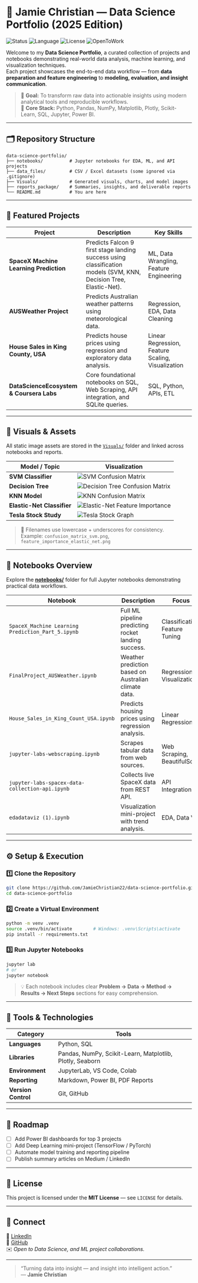 # 🧠 Jamie Christian — Data Science Portfolio (2025 Edition)

![Status](https://img.shields.io/badge/Status-Active-brightgreen)
![Language](https://img.shields.io/badge/Made%20With-Python%20%7C%20SQL%20%7C%20Jupyter-blue)
![License](https://img.shields.io/badge/License-MIT-blue)
![OpenToWork](https://img.shields.io/badge/Open%20To-Data%20Analyst%20%7C%20BI%20Analyst%20%7C%20ML%20Projects-orange)

Welcome to my **Data Science Portfolio**, a curated collection of projects and notebooks demonstrating real-world data analysis, machine learning, and visualization techniques.  
Each project showcases the end-to-end data workflow — from **data preparation and feature engineering** to **modeling, evaluation, and insight communication**.

> 🎯 **Goal:** To transform raw data into actionable insights using modern analytical tools and reproducible workflows.  
> 🧰 **Core Stack:** Python, Pandas, NumPy, Matplotlib, Plotly, Scikit-Learn, SQL, Jupyter, Power BI.

---

## 🗂 Repository Structure

```
data-science-portfolio/
├── notebooks/          # Jupyter notebooks for EDA, ML, and API projects
├── data_files/         # CSV / Excel datasets (some ignored via .gitignore)
├── Visuals/            # Generated visuals, charts, and model images
├── reports_package/    # Summaries, insights, and deliverable reports
└── README.md           # You are here
```

---

## 🚀 Featured Projects

| Project | Description | Key Skills |
|----------|--------------|-------------|
| **SpaceX Machine Learning Prediction** | Predicts Falcon 9 first stage landing success using classification models (SVM, KNN, Decision Tree, Elastic-Net). | ML, Data Wrangling, Feature Engineering |
| **AUSWeather Project** | Predicts Australian weather patterns using meteorological data. | Regression, EDA, Data Cleaning |
| **House Sales in King County, USA** | Predicts house prices using regression and exploratory data analysis. | Linear Regression, Feature Scaling, Visualization |
| **DataScienceEcosystem & Coursera Labs** | Core foundational notebooks on SQL, Web Scraping, API integration, and SQLite queries. | SQL, Python, APIs, ETL |

---

## 📸 Visuals & Assets

All static image assets are stored in the [`Visuals/`](./Visuals) folder and linked across notebooks and reports.

| Model / Topic | Visualization |
|----------------|----------------|
| **SVM Classifier** | ![SVM Confusion Matrix](Visuals/confusion_matrix_svm.png) |
| **Decision Tree** | ![Decision Tree Confusion Matrix](Visuals/confusion_matrix_decision_tree.png) |
| **KNN Model** | ![KNN Confusion Matrix](Visuals/confusion_matrix_knn.png) |
| **Elastic-Net Classifier** | ![Elastic-Net Feature Importance](Visuals/feature_importance_elastic_net.png) |
| **Tesla Stock Study** | ![Tesla Stock Graph](Visuals/plot_tesla_stock_graph.png) |

> 🧩 Filenames use lowercase + underscores for consistency.  
> Example: `confusion_matrix_svm.png`, `feature_importance_elastic_net.png`

---

## 📓 Notebooks Overview

Explore the [**notebooks/**](./notebooks) folder for full Jupyter notebooks demonstrating practical data workflows.

| Notebook | Description | Focus |
|-----------|--------------|--------|
| `SpaceX_Machine Learning Prediction_Part_5.ipynb` | Full ML pipeline predicting rocket landing success. | Classification, Feature Tuning |
| `FinalProject_AUSWeather.ipynb` | Weather prediction based on Australian climate data. | Regression, Visualization |
| `House_Sales_in_King_Count_USA.ipynb` | Predicts housing prices using regression analysis. | Linear Regression |
| `jupyter-labs-webscraping.ipynb` | Scrapes tabular data from web sources. | Web Scraping, BeautifulSoup |
| `jupyter-labs-spacex-data-collection-api.ipynb` | Collects live SpaceX data from REST API. | API Integration |
| `edadataviz (1).ipynb` | Visualization mini-project with trend analysis. | EDA, Data Viz |

---

## ⚙️ Setup & Execution

### 1️⃣ Clone the Repository
```bash
git clone https://github.com/JamieChristian22/data-science-portfolio.git
cd data-science-portfolio
```

### 2️⃣ Create a Virtual Environment
```bash
python -m venv .venv
source .venv/bin/activate        # Windows: .venv\Scripts\activate
pip install -r requirements.txt
```

### 3️⃣ Run Jupyter Notebooks
```bash
jupyter lab
# or
jupyter notebook
```

> 💡 Each notebook includes clear **Problem → Data → Method → Results → Next Steps** sections for easy comprehension.

---

## 🧰 Tools & Technologies

| Category | Tools |
|-----------|--------|
| **Languages** | Python, SQL |
| **Libraries** | Pandas, NumPy, Scikit-Learn, Matplotlib, Plotly, Seaborn |
| **Environment** | JupyterLab, VS Code, Colab |
| **Reporting** | Markdown, Power BI, PDF Reports |
| **Version Control** | Git, GitHub |

---

## 🧭 Roadmap

- [ ] Add Power BI dashboards for top 3 projects  
- [ ] Add Deep Learning mini-project (TensorFlow / PyTorch)  
- [ ] Automate model training and reporting pipeline  
- [ ] Publish summary articles on Medium / LinkedIn  

---

## 📜 License

This project is licensed under the **MIT License** — see `LICENSE` for details.

---

## 🤝 Connect

💼 [LinkedIn](https://linkedin.com/in/jamiechristiananalytics)  
📂 [GitHub](https://github.com/JamieChristian22)  
✉️ *Open to Data Science, and ML project collaborations.*

---

> “Turning data into insight — and insight into intelligent action.”  
> — **Jamie Christian**

